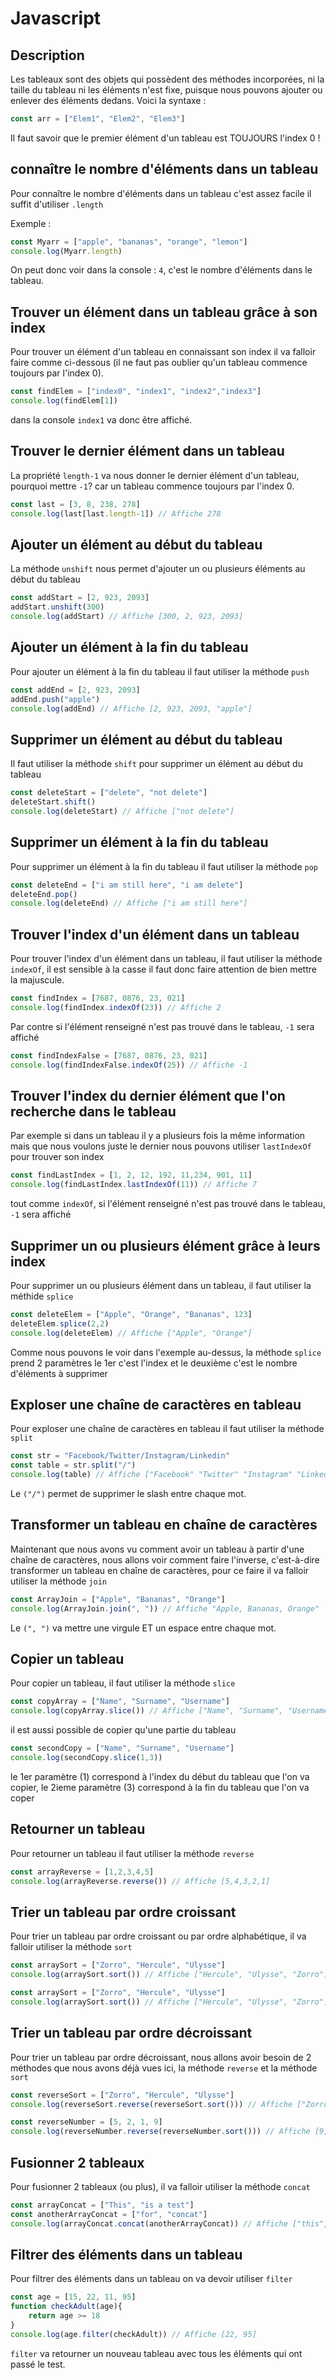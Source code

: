 # Javascript 

## Description

Les tableaux sont des objets qui possèdent des méthodes incorporées, ni la taille du tableau ni les éléments n'est fixe, puisque nous pouvons ajouter ou enlever des éléments dedans.
Voici la syntaxe :

```js
const arr = ["Elem1", "Elem2", "Elem3"]
```

Il faut savoir que le premier élément d'un tableau est TOUJOURS l'index 0 ! 

## connaître le nombre d'éléments dans un tableau

Pour connaître le nombre d'éléments dans un tableau c'est assez facile il suffit d'utiliser `.length` 

Exemple :

```js
const Myarr = ["apple", "bananas", "orange", "lemon"]
console.log(Myarr.length)
```

On peut donc voir dans la console : `4`, c'est le nombre d'éléments dans le tableau.

## Trouver un élément dans un tableau grâce à son index

Pour trouver un élément d'un tableau en connaissant son index il va falloir faire comme ci-dessous (il ne faut pas oublier
qu'un tableau commence toujours par l'index 0).

```js
const findElem = ["index0", "index1", "index2","index3"]
console.log(findElem[1])
```

dans la console `index1` va donc être affiché.

## Trouver le dernier élément dans un tableau

La propriété `length-1` va nous donner le dernier élément d'un tableau, pourquoi mettre `-1`? car un tableau commence toujours par l'index 0.

```js
const last = [3, 8, 238, 278]
console.log(last[last.length-1]) // Affiche 278
```

## Ajouter un élément au début du tableau

La méthode `unshift` nous permet d'ajouter un ou plusieurs éléments au début du tableau 

```js
const addStart = [2, 923, 2093]
addStart.unshift(300)
console.log(addStart) // Affiche [300, 2, 923, 2093]
```

## Ajouter un élément à la fin du tableau

Pour ajouter un élément à la fin du tableau il faut utiliser la méthode `push`

```js
const addEnd = [2, 923, 2093]
addEnd.push("apple")
console.log(addEnd) // Affiche [2, 923, 2093, "apple"]
```

## Supprimer un élément au début du tableau

Il faut utiliser la méthode `shift` pour supprimer un élément au début du tableau

```js
const deleteStart = ["delete", "not delete"]
deleteStart.shift()
console.log(deleteStart) // Affiche ["not delete"]
```

## Supprimer un élément à la fin du tableau

Pour supprimer un élément à la fin du tableau il faut utiliser la méthode `pop`

```js
const deleteEnd = ["i am still here", "i am delete"]
deleteEnd.pop()
console.log(deleteEnd) // Affiche ["i am still here"]
```

## Trouver l'index d'un élément dans un tableau

Pour trouver l'index d'un élément dans un tableau, il faut utiliser la méthode `indexOf`, il est sensible à la casse il faut donc faire attention de bien mettre la majuscule.

```js
const findIndex = [7687, 0876, 23, 021]
console.log(findIndex.indexOf(23)) // Affiche 2
```

Par contre si l'élément renseigné n'est pas trouvé dans le tableau, `-1` sera affiché

```js
const findIndexFalse = [7687, 0876, 23, 021]
console.log(findIndexFalse.indexOf(25)) // Affiche -1
```

## Trouver l'index du dernier élément que l'on recherche dans le tableau

Par exemple si dans un tableau il y a plusieurs fois la même information mais que nous voulons juste le dernier nous pouvons utiliser `lastIndexOf` pour trouver son index 

```js
const findLastIndex = [1, 2, 12, 192, 11,234, 901, 11]
console.log(findLastIndex.lastIndexOf(11)) // Affiche 7
```

tout comme `indexOf`, si l'élément renseigné n'est pas trouvé dans le tableau, `-1` sera affiché

## Supprimer un ou plusieurs élément grâce à leurs index

Pour supprimer un ou plusieurs élément dans un tableau, il faut utiliser la méthide `splice`

```js
const deleteElem = ["Apple", "Orange", "Bananas", 123]
deleteElem.splice(2,2)
console.log(deleteElem) // Affiche ["Apple", "Orange"]
```

Comme nous pouvons le voir dans l'exemple au-dessus, la méthode `splice` prend 2 paramètres le 1er c'est l'index et le deuxième c'est le nombre d'éléments à supprimer

## Exploser une chaîne de caractères en tableau

Pour exploser une chaîne de caractères en tableau il faut utiliser la méthode `split`

```js
const str = "Facebook/Twitter/Instagram/Linkedin"
const table = str.split("/")
console.log(table) // Affiche ["Facebook" "Twitter" "Instagram" "Linkedin"]
```

Le `("/")` permet de supprimer le slash entre chaque mot.

## Transformer un tableau en chaîne de caractères

Maintenant que nous avons vu comment avoir un tableau à partir d'une chaîne de caractères, nous allons voir comment faire l'inverse, c'est-à-dire transformer un tableau en chaîne de caractères, pour ce faire il va falloir utiliser la méthode `join`

```js
const ArrayJoin = ["Apple", "Bananas", "Orange"]
console.log(ArrayJoin.join(", ")) // Affiche "Apple, Bananas, Orange"
```

Le `(", ")` va mettre une virgule ET un espace entre chaque mot.

## Copier un tableau

Pour copier un tableau, il faut utiliser la méthode `slice`

```js
const copyArray = ["Name", "Surname", "Username"]
console.log(copyArray.slice()) // Affiche ["Name", "Surname", "Username"]
```

il est aussi possible de copier qu'une partie du tableau

```js
const secondCopy = ["Name", "Surname", "Username"]
console.log(secondCopy.slice(1,3))
```

le 1er paramètre (1) correspond à l'index du début du tableau que l'on va copier, le 2ieme paramètre (3) correspond à la fin du tableau que l'on va coper

## Retourner un tableau

Pour retourner un tableau il faut utiliser la méthode `reverse`

```js
const arrayReverse = [1,2,3,4,5]
console.log(arrayReverse.reverse()) // Affiche [5,4,3,2,1]
```

## Trier un tableau par ordre croissant

Pour trier un tableau par ordre croissant ou par ordre alphabétique, il va falloir utiliser la méthode `sort`

```js
const arraySort = ["Zorro", "Hercule", "Ulysse"]
console.log(arraySort.sort()) // Affiche ["Hercule", "Ulysse", "Zorro"]
```

```js
const arraySort = ["Zorro", "Hercule", "Ulysse"]
console.log(arraySort.sort()) // Affiche ["Hercule", "Ulysse", "Zorro"]
```

## Trier un tableau par ordre décroissant

Pour trier un tableau par ordre décroissant, nous allons avoir besoin de 2 méthodes que nous avons déjà vues ici, la méthode `reverse` et la méthode `sort`

```js
const reverseSort = ["Zorro", "Hercule", "Ulysse"]
console.log(reverseSort.reverse(reverseSort.sort())) // Affiche ["Zorro", "Ulysse", "Hercule"]
```

```js
const reverseNumber = [5, 2, 1, 9]
console.log(reverseNumber.reverse(reverseNumber.sort())) // Affiche [9,5,2,1]
```

## Fusionner 2 tableaux

Pour fusionner 2 tableaux (ou plus), il va falloir utiliser la méthode `concat`

```js
const arrayConcat = ["This", "is a test"]
const anotherArrayConcat = ["for", "concat"]
console.log(arrayConcat.concat(anotherArrayConcat)) // Affiche ["this", "is a test", "for", "concat"]
```

## Filtrer des éléments dans un tableau

Pour filtrer des éléments dans un tableau on va devoir utiliser `filter`

```js
const age = [15, 22, 11, 95]
function checkAdult(age){
    return age >= 18
}
console.log(age.filter(checkAdult)) // Affiche [22, 95]
```

`filter` va retourner un nouveau tableau avec tous les éléments qui ont passé le test.